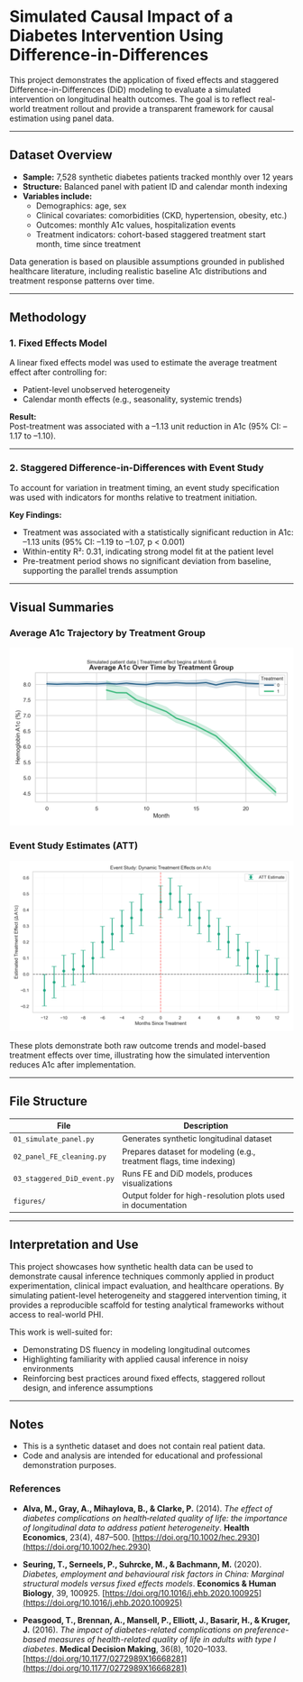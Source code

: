 # Simulated Causal Impact of a Diabetes Intervention Using Difference-in-Differences

This project demonstrates the application of fixed effects and staggered Difference-in-Differences (DiD) modeling to evaluate a simulated intervention on longitudinal health outcomes. The goal is to reflect real-world treatment rollout and provide a transparent framework for causal estimation using panel data.

---

## Dataset Overview

- **Sample:** 7,528 synthetic diabetes patients tracked monthly over 12 years
- **Structure:** Balanced panel with patient ID and calendar month indexing
- **Variables include:**
  - Demographics: age, sex
  - Clinical covariates: comorbidities (CKD, hypertension, obesity, etc.)
  - Outcomes: monthly A1c values, hospitalization events
  - Treatment indicators: cohort-based staggered treatment start month, time since treatment

Data generation is based on plausible assumptions grounded in published healthcare literature, including realistic baseline A1c distributions and treatment response patterns over time.

---

## Methodology

### 1. Fixed Effects Model

A linear fixed effects model was used to estimate the average treatment effect after controlling for:
- Patient-level unobserved heterogeneity
- Calendar month effects (e.g., seasonality, systemic trends)

**Result:**  
Post-treatment was associated with a –1.13 unit reduction in A1c (95% CI: –1.17 to –1.10).

---

### 2. Staggered Difference-in-Differences with Event Study

To account for variation in treatment timing, an event study specification was used with indicators for months relative to treatment initiation.

**Key Findings:**
- Treatment was associated with a statistically significant reduction in A1c: –1.13 units (95% CI: –1.19 to –1.07, p < 0.001)
- Within-entity R²: 0.31, indicating strong model fit at the patient level
- Pre-treatment period shows no significant deviation from baseline, supporting the parallel trends assumption

---

## Visual Summaries

### Average A1c Trajectory by Treatment Group  
![Average A1c by Treatment Group](figures/a1c_by_treatment.png)

### Event Study Estimates (ATT)  
![Event Study A1c ATT](figures/event_study_a1c.png)

These plots demonstrate both raw outcome trends and model-based treatment effects over time, illustrating how the simulated intervention reduces A1c after implementation.

---

## File Structure

| File | Description |
|------|-------------|
| `01_simulate_panel.py` | Generates synthetic longitudinal dataset |
| `02_panel_FE_cleaning.py` | Prepares dataset for modeling (e.g., treatment flags, time indexing) |
| `03_staggered_DiD_event.py` | Runs FE and DiD models, produces visualizations |
| `figures/` | Output folder for high-resolution plots used in documentation |

---

## Interpretation and Use

This project showcases how synthetic health data can be used to demonstrate causal inference techniques commonly applied in product experimentation, clinical impact evaluation, and healthcare operations. By simulating patient-level heterogeneity and staggered intervention timing, it provides a reproducible scaffold for testing analytical frameworks without access to real-world PHI.

This work is well-suited for:
- Demonstrating DS fluency in modeling longitudinal outcomes
- Highlighting familiarity with applied causal inference in noisy environments
- Reinforcing best practices around fixed effects, staggered rollout design, and inference assumptions

---

## Notes

- This is a synthetic dataset and does not contain real patient data.
- Code and analysis are intended for educational and professional demonstration purposes.


### References
- **Alva, M., Gray, A., Mihaylova, B., & Clarke, P.** (2014). *The effect of diabetes complications on health‐related quality of life: the importance of longitudinal data to address patient heterogeneity*. **Health Economics**, 23(4), 487–500. [https://doi.org/10.1002/hec.2930](https://doi.org/10.1002/hec.2930)

- **Seuring, T., Serneels, P., Suhrcke, M., & Bachmann, M.** (2020). *Diabetes, employment and behavioural risk factors in China: Marginal structural models versus fixed effects models*. **Economics & Human Biology**, 39, 100925. [https://doi.org/10.1016/j.ehb.2020.100925](https://doi.org/10.1016/j.ehb.2020.100925)

- **Peasgood, T., Brennan, A., Mansell, P., Elliott, J., Basarir, H., & Kruger, J.** (2016). *The impact of diabetes-related complications on preference-based measures of health-related quality of life in adults with type I diabetes*. **Medical Decision Making**, 36(8), 1020–1033. [https://doi.org/10.1177/0272989X16668281](https://doi.org/10.1177/0272989X16668281)

